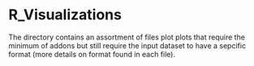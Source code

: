# R_Visualizations
The directory contains an assortment of files plot plots that require the minimum of addons but still require the input dataset to have a sepcific format (more details on format found in each file). 
